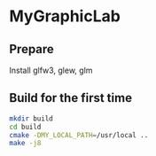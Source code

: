 # MyGraphicLab

## Prepare

Install glfw3, glew, glm

## Build for the first time
```bash
mkdir build
cd build
cmake -DMY_LOCAL_PATH=/usr/local ..
make -j8
```

